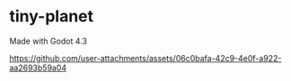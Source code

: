 # tiny-planet

Made with Godot 4.3

https://github.com/user-attachments/assets/06c0bafa-42c9-4e0f-a922-aa2693b59a04
